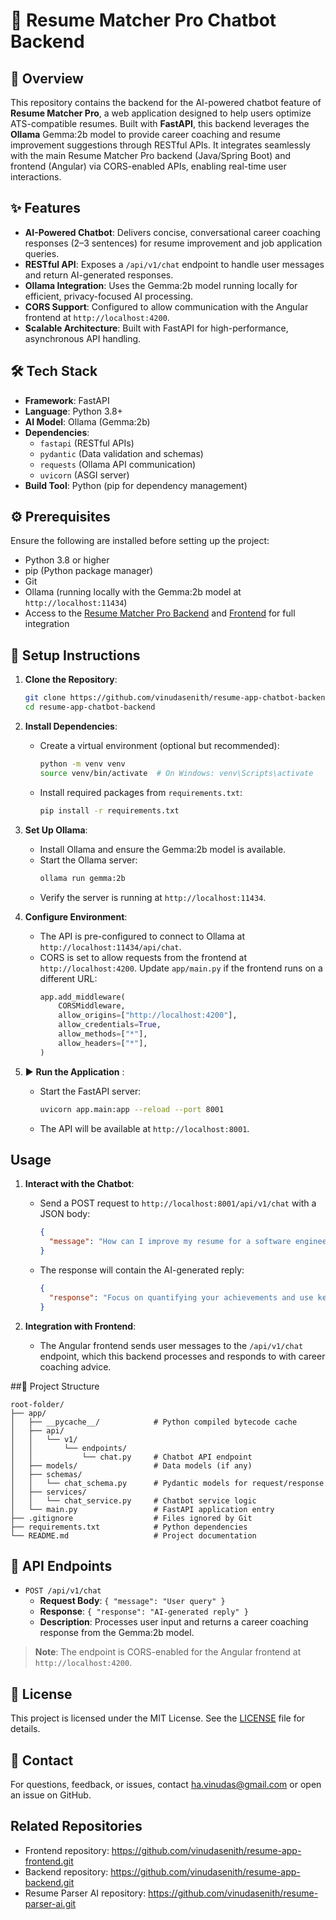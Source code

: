 # 🧾 Resume Matcher Pro Chatbot Backend

## 🧩 Overview 

This repository contains the backend for the AI-powered chatbot feature of **Resume Matcher Pro**, a web application designed to help users optimize ATS-compatible resumes. Built with **FastAPI**, this backend leverages the **Ollama** Gemma:2b model to provide career coaching and resume improvement suggestions through RESTful APIs. It integrates seamlessly with the main Resume Matcher Pro backend (Java/Spring Boot) and frontend (Angular) via CORS-enabled APIs, enabling real-time user interactions.

## ✨ Features

- **AI-Powered Chatbot**: Delivers concise, conversational career coaching responses (2–3 sentences) for resume improvement and job application queries.
- **RESTful API**: Exposes a `/api/v1/chat` endpoint to handle user messages and return AI-generated responses.
- **Ollama Integration**: Uses the Gemma:2b model running locally for efficient, privacy-focused AI processing.
- **CORS Support**: Configured to allow communication with the Angular frontend at `http://localhost:4200`.
- **Scalable Architecture**: Built with FastAPI for high-performance, asynchronous API handling.

## 🛠️ Tech Stack 

- **Framework**: FastAPI
- **Language**: Python 3.8+
- **AI Model**: Ollama (Gemma:2b)
- **Dependencies**:
  - `fastapi` (RESTful APIs)
  - `pydantic` (Data validation and schemas)
  - `requests` (Ollama API communication)
  - `uvicorn` (ASGI server)
- **Build Tool**: Python (pip for dependency management)

## ⚙️ Prerequisites

Ensure the following are installed before setting up the project:

- Python 3.8 or higher
- pip (Python package manager)
- Git
- Ollama (running locally with the Gemma:2b model at `http://localhost:11434`)
- Access to the [Resume Matcher Pro Backend](https://github.com/vinudasenith/resume-app-backend.git) and [Frontend](https://github.com/vinudasenith/resume-app-frontend.git) for full integration

## 🚀 Setup Instructions

1. **Clone the Repository**:
   ```bash
   git clone https://github.com/vinudasenith/resume-app-chatbot-backend.git
   cd resume-app-chatbot-backend
   ```

2. **Install Dependencies**:
   - Create a virtual environment (optional but recommended):
     ```bash
     python -m venv venv
     source venv/bin/activate  # On Windows: venv\Scripts\activate
     ```
   - Install required packages from `requirements.txt`:
     ```bash
     pip install -r requirements.txt
     ```

3. **Set Up Ollama**:
   - Install Ollama and ensure the Gemma:2b model is available.
   - Start the Ollama server:
     ```bash
     ollama run gemma:2b
     ```
   - Verify the server is running at `http://localhost:11434`.

4. **Configure Environment**:
   - The API is pre-configured to connect to Ollama at `http://localhost:11434/api/chat`.
   - CORS is set to allow requests from the frontend at `http://localhost:4200`. Update `app/main.py` if the frontend runs on a different URL:
     ```python
     app.add_middleware(
         CORSMiddleware,
         allow_origins=["http://localhost:4200"],
         allow_credentials=True,
         allow_methods=["*"],
         allow_headers=["*"],
     )
     ```

5. ▶️ **Run the Application** :
   - Start the FastAPI server:
     ```bash
     uvicorn app.main:app --reload --port 8001
     ```
   - The API will be available at `http://localhost:8001`.

## Usage

1. **Interact with the Chatbot**:
   - Send a POST request to `http://localhost:8001/api/v1/chat` with a JSON body:
     ```json
     {
       "message": "How can I improve my resume for a software engineering role?"
     }
     ```
   - The response will contain the AI-generated reply:
     ```json
     {
       "response": "Focus on quantifying your achievements and use keywords from the job description. Ensure your technical skills are clearly listed."
     }
     ```

2. **Integration with Frontend**:
   - The Angular frontend sends user messages to the `/api/v1/chat` endpoint, which this backend processes and responds to with career coaching advice.

##📂  Project Structure 

```plaintext
root-folder/
├── app/
│   ├── __pycache__/            # Python compiled bytecode cache
│   ├── api/
│   │   └── v1/
│   │       └── endpoints/
│   │           └── chat.py     # Chatbot API endpoint
│   ├── models/                 # Data models (if any)
│   ├── schemas/
│   │   └── chat_schema.py      # Pydantic models for request/response
│   ├── services/
│   │   └── chat_service.py     # Chatbot service logic
│   └── main.py                 # FastAPI application entry
├── .gitignore                  # Files ignored by Git
├── requirements.txt            # Python dependencies
└── README.md                   # Project documentation
```

## 🔗 API Endpoints

- `POST /api/v1/chat`  
  - **Request Body**: `{ "message": "User query" }`  
  - **Response**: `{ "response": "AI-generated reply" }`  
  - **Description**: Processes user input and returns a career coaching response from the Gemma:2b model.

> **Note**: The endpoint is CORS-enabled for the Angular frontend at `http://localhost:4200`.

## 📜 License 

This project is licensed under the MIT License. See the [LICENSE](LICENSE) file for details.

## 📧 Contact

For questions, feedback, or issues, contact [ha.vinudas@gmail.com](mailto:ha.vinudas@gmail.com) or open an issue on GitHub.

## Related Repositories

- Frontend repository: https://github.com/vinudasenith/resume-app-frontend.git
- Backend repository: https://github.com/vinudasenith/resume-app-backend.git
- Resume Parser AI repository: https://github.com/vinudasenith/resume-parser-ai.git
